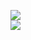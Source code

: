 [![](https://img.shields.io/badge/Made%20With-Github%20Spray-lightgrey.svg?style=for-the-badge&logo=github)](https://github.com/Annihil/github-spray#27420)  
[![](https://i.imgur.com/2DrTn0Z.gif)](https://github.com/Annihil/github-spray)